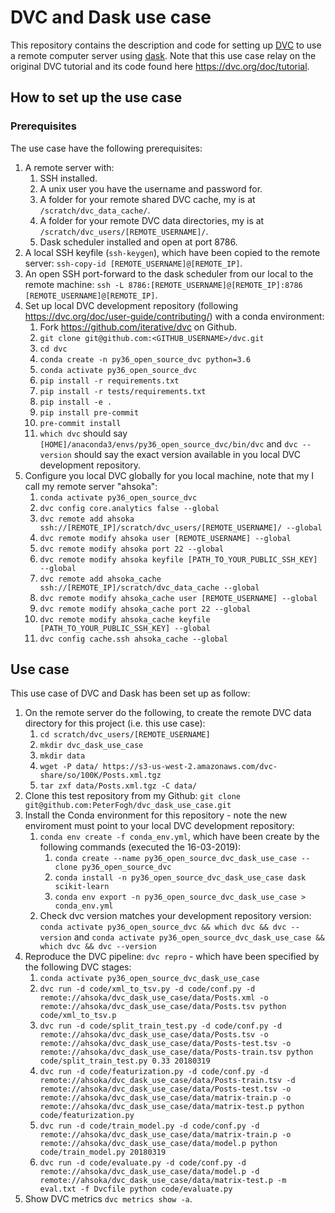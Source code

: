 # DVC and Dask use case

This repository contains the description and code for setting up [DVC](https://dvc.org/) to use a remote computer server using [dask](https://docs.dask.org/en/latest/). Note that this use case relay on the original DVC tutorial and its code found here https://dvc.org/doc/tutorial.

## How to set up the use case

### Prerequisites

The use case have the following prerequisites:

1. A remote server with:
    1. SSH installed.
    1. A unix user you have the username and password for.
    1. A folder for your remote shared DVC cache, my is at `/scratch/dvc_data_cache/`.
    1. A folder for your remote DVC data directories, my is at `/scratch/dvc_users/[REMOTE_USERNAME]/`.
    1. Dask scheduler installed and open at port 8786.
1. A local SSH keyfile (`ssh-keygen`), which have been copied to the remote server: `ssh-copy-id [REMOTE_USERNAME]@[REMOTE_IP]`.
1. An open SSH port-forward to the dask scheduler from our local to the remote machine: `ssh -L 8786:[REMOTE_USERNAME]@[REMOTE_IP]:8786 [REMOTE_USERNAME]@[REMOTE_IP]`.
1. Set up local DVC development repository (following https://dvc.org/doc/user-guide/contributing/) with a conda environment:
    1. Fork https://github.com/iterative/dvc on Github.
    1. `git clone git@github.com:<GITHUB_USERNAME>/dvc.git`
    1. `cd dvc`
    1. `conda create -n py36_open_source_dvc python=3.6`
    1. `conda activate py36_open_source_dvc`
    1. `pip install -r requirements.txt`
    1. `pip install -r tests/requirements.txt`
    1. `pip install -e .`
    1. `pip install pre-commit`
    1. `pre-commit install`
    1. `which dvc` should say `[HOME]/anaconda3/envs/py36_open_source_dvc/bin/dvc` and `dvc --version` should say the exact version available in you local DVC development repository.
1. Configure you local DVC globally for you local machine, note that my I call my remote server "ahsoka":
    1. `conda activate py36_open_source_dvc`
    1. `dvc config core.analytics false --global`
    1. `dvc remote add ahsoka ssh://[REMOTE_IP]/scratch/dvc_users/[REMOTE_USERNAME]/ --global`
    1. `dvc remote modify ahsoka user [REMOTE_USERNAME] --global`
    1. `dvc remote modify ahsoka port 22 --global`
    1. `dvc remote modify ahsoka keyfile [PATH_TO_YOUR_PUBLIC_SSH_KEY] --global`
    1. `dvc remote add ahsoka_cache ssh://[REMOTE_IP]/scratch/dvc_data_cache --global`
    1. `dvc remote modify ahsoka_cache user [REMOTE_USERNAME] --global`
    1. `dvc remote modify ahsoka_cache port 22 --global`
    1. `dvc remote modify ahsoka_cache keyfile [PATH_TO_YOUR_PUBLIC_SSH_KEY] --global`
    1. `dvc config cache.ssh ahsoka_cache --global`

## Use case

This use case of DVC and Dask has been set up as follow:

1. On the remote server do the following, to create the remote DVC data directory for this project (i.e. this use case):
    1. `cd scratch/dvc_users/[REMOTE_USERNAME]`
    1. `mkdir dvc_dask_use_case`
    1. `mkdir data`
    1. `wget -P data/ https://s3-us-west-2.amazonaws.com/dvc-share/so/100K/Posts.xml.tgz`
    1. `tar zxf data/Posts.xml.tgz -C data/`
1. Clone this test repository from my Github: `git clone git@github.com:PeterFogh/dvc_dask_use_case.git`
1. Install the Conda environment for this repository - note the new enviroment must point to your local DVC development repository:
    1. `conda env create -f conda_env.yml`, which have been create by the following commands (executed the 16-03-2019):
        1. `conda create --name py36_open_source_dvc_dask_use_case --clone py36_open_source_dvc`
        1. `conda install -n py36_open_source_dvc_dask_use_case dask scikit-learn`
        1. `conda env export -n py36_open_source_dvc_dask_use_case > conda_env.yml`
    1. Check dvc version matches your development repository version: `conda activate py36_open_source_dvc && which dvc && dvc --version` and ``conda activate py36_open_source_dvc_dask_use_case && which dvc && dvc --version``
1. Reproduce the DVC pipeline: `dvc repro` - which have been specified by the following DVC stages:
    1. `conda activate py36_open_source_dvc_dask_use_case`
    1. `dvc run -d code/xml_to_tsv.py -d code/conf.py -d remote://ahsoka/dvc_dask_use_case/data/Posts.xml -o remote://ahsoka/dvc_dask_use_case/data/Posts.tsv python code/xml_to_tsv.p`
    1. `dvc run -d code/split_train_test.py -d code/conf.py -d remote://ahsoka/dvc_dask_use_case/data/Posts.tsv -o remote://ahsoka/dvc_dask_use_case/data/Posts-test.tsv -o remote://ahsoka/dvc_dask_use_case/data/Posts-train.tsv python code/split_train_test.py 0.33 20180319`
    1. `dvc run -d code/featurization.py -d code/conf.py -d remote://ahsoka/dvc_dask_use_case/data/Posts-train.tsv -d remote://ahsoka/dvc_dask_use_case/data/Posts-test.tsv -o remote://ahsoka/dvc_dask_use_case/data/matrix-train.p -o remote://ahsoka/dvc_dask_use_case/data/matrix-test.p python code/featurization.py`
    1. `dvc run -d code/train_model.py -d code/conf.py -d remote://ahsoka/dvc_dask_use_case/data/matrix-train.p -o remote://ahsoka/dvc_dask_use_case/data/model.p python code/train_model.py 20180319`
    1. `dvc run -d code/evaluate.py -d code/conf.py -d remote://ahsoka/dvc_dask_use_case/data/model.p -d remote://ahsoka/dvc_dask_use_case/data/matrix-test.p -m eval.txt -f Dvcfile python code/evaluate.py`
1. Show DVC metrics `dvc metrics show -a`.